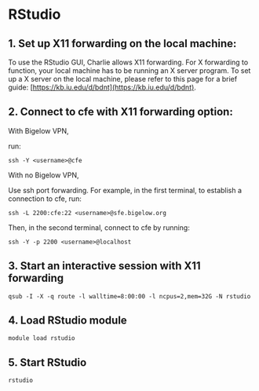 # RStudio

## 1. Set up X11 forwarding on the local machine:

To use the RStudio GUI, Charlie allows X11 forwarding. For X forwarding to function, your local machine has to be running an X server program. To set up a X server on the local machine,  please refer to this page for a brief guide: [https://kb.iu.edu/d/bdnt](https://kb.iu.edu/d/bdnt).

## 2. Connect to cfe with X11 forwarding option:

With Bigelow VPN,

run:

```text
ssh -Y <username>@cfe
```

With no Bigelow VPN,

Use ssh port forwarding. For example, in the first terminal, to establish a connection to cfe, run:

```text
ssh -L 2200:cfe:22 <username>@sfe.bigelow.org
```

Then, in the second terminal, connect to cfe by running:

```text
ssh -Y -p 2200 <username>@localhost
```

## 3. Start an interactive session with X11 forwarding

```text
qsub -I -X -q route -l walltime=8:00:00 -l ncpus=2,mem=32G -N rstudio
```

## 4. Load RStudio module

```text
module load rstudio
```

## 5. Start RStudio

```text
rstudio
```

